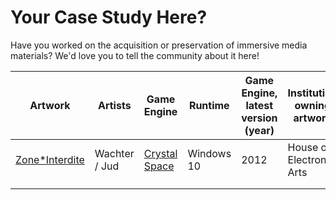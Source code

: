 # Your Case Study Here?

Have you worked on the acquisition or preservation of immersive media materials? We'd love you to tell the community about it here!&#x20;

| Artwork                                                                      | Artists       | Game Engine                                                   | Runtime    | Game Engine, latest version (year) | Institution owning artwork |
| ---------------------------------------------------------------------------- | ------------- | ------------------------------------------------------------- | ---------- | ---------------------------------- | -------------------------- |
| [Zone\*Interdite](https://www.hek.ch/en/collection/artworks/zone-interdite/) | Wachter / Jud | [Crystal Space](https://en.wikipedia.org/wiki/Crystal\_Space) | Windows 10 | 2012                               | House of Electronic Arts   |
|                                                                              |               |                                                               |            |                                    |                            |
|                                                                              |               |                                                               |            |                                    |                            |
